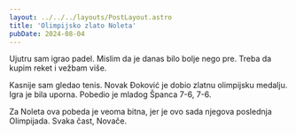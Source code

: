 ```yaml
---
layout: ../../../layouts/PostLayout.astro
title: 'Olimpijsko zlato Noleta'
pubDate: 2024-08-04
---
```


Ujutru sam igrao padel. Mislim da je danas bilo bolje nego pre. Treba da kupim reket i vežbam više.

Kasnije sam gledao tenis. Novak Đoković je dobio zlatnu olimpijsku medalju. Igra je bila uporna. Pobedio je mladog Španca 7-6, 7-6.

Za Noleta ova pobeda je veoma bitna, jer je ovo sada njegova poslednja Olimpijada. Svaka čast, Novače.
